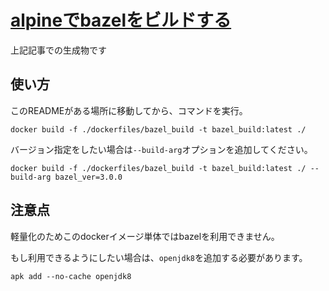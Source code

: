# [alpineでbazelをビルドする](https://qiita.com/naka345/items/e8a052af0834cb9e581c)
上記記事での生成物です

## 使い方
このREADMEがある場所に移動してから、コマンドを実行。

```
docker build -f ./dockerfiles/bazel_build -t bazel_build:latest ./
```

バージョン指定をしたい場合は`--build-arg`オプションを追加してください。

```
docker build -f ./dockerfiles/bazel_build -t bazel_build:latest ./ --build-arg bazel_ver=3.0.0
```

## 注意点
軽量化のためこのdockerイメージ単体ではbazelを利用できません。

もし利用できるようにしたい場合は、`openjdk8`を追加する必要があります。

```
apk add --no-cache openjdk8
```
